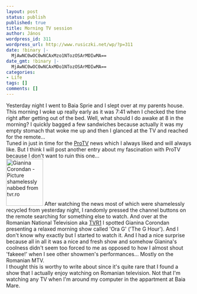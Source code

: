 ```yaml
---
layout: post
status: publish
published: true
title: Morning TV session
author: János
wordpress_id: 311
wordpress_url: http://www.rusiczki.net/wp/?p=311
date: !binary |-
  MjAwNC0wOC0wNCAxMzo1NTozOSArMDIwMA==
date_gmt: !binary |-
  MjAwNC0wOC0wNCAxMDo1NTozOSArMDIwMA==
categories:
- Life
tags: []
comments: []
---
```

<p>Yesterday night I went to Baia Sprie and I slept over at my parents house. This morning I woke up really early as it was 7:41 when I checked the time right after getting out of the bed. Well, what should I do awake at 8 in the morning? I quickly bagged a few sandwiches because actually it was my empty stomach that woke me up and then I glanced at the TV and reached for the remote...<br />
Tuned in just in time for the <a href="http://www.protv.ro" title="Under construction for a TV station's site? Nice...">ProTV</a> news which I always liked and will always like. But I think I will post another entry about my fascination with ProTV because I don't want to ruin this one...<br />
<img src="http://www.rusiczki.net/blog/blogpics/gianina_corondan.jpg" width="100" height="127" border="0" class="postimage" alt="Gianina Corondan - Picture shamelessly nabbed from tvr.ro" /> After watching the news most of which were shamelessly recycled from yesterday night, I randomly pressed the channel buttons on the remote searching for something else to watch. And over at the Romanian National Television aka <a href="http://www.tvr.ro">TVR1</a> I spotted Gianina Corondan presenting a relaxed morning show called 'Ora G' ('The G Hour'). And I don't know why exactly but I started to watch it. And I had a nice surprise because all in all it was a nice and fresh show and somehow Gianina's coolness didn't seem too forced to me as opposed to how I almost shout 'fakeee!' when I see other showmen's performances... Mostly on the Romanian MTV.<br />
I thought this is worthy to write about since it's quite rare that I found a show that I actually enjoy watching on Romanian television. Not that I'm watching any TV when I'm around my computer in the appartment at Baia Mare.</p>
